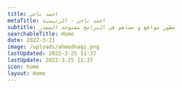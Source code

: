 ```yaml
---
title: احمد ناجي
metaTitle: احمد ناجي - الرئيسية
subtitle: مطور مواقع و مساهم في البرامج مفتوحة المصدر
searchableTitle: Home
date: 2022-3-21
image: /uploads/ahmednagi.png
lastUpdated: 2022-3-25 11:37
lastUpdate: 2022-3-25 11:37
icon: home
layout: Home
---
```

